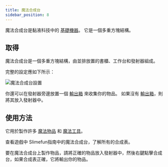 ```yaml
---
title: 魔法合成台
sidebar_position: 8
---
```


魔法合成台是黏液科技中的 [基礎機器](/docs/Slimefun/Basic-Machines)。 它是一個多重方塊結構。

## 取得

魔法合成台是一個多重方塊結構，由並排放置的書櫃、工作台和發射器組成。

完整的設定應如下所示：

![魔法合成台設置](https://raw.githubusercontent.com/TheBusyBiscuit/Slimefun4-Wiki/master/images/multiblock-magic-workbench.png)

你還可以在發射器旁邊放置一個 [輸出箱](Output-Chest) 來收集你的物品。 如果沒有 [輸出箱](Output-Chest)，則將其放入發射器中。

## 使用方法

它用於製作許多 [魔法物品](Magical-Items) 和 [魔法工具](Magical-Gadgets)。

查看遊戲中 Slimefun指南中的魔法合成台，了解所有的合成表。

要在魔法合成台上製作物品，請將正確的物品放入發射器中，然後右鍵點擊合成台，如果合成表正確，它將輸出你的物品。
